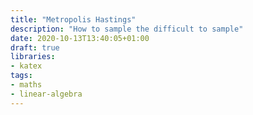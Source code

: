 ```yaml
---
title: "Metropolis Hastings"
description: "How to sample the difficult to sample"
date: 2020-10-13T13:40:05+01:00
draft: true
libraries:
- katex
tags:
- maths
- linear-algebra
---
```




